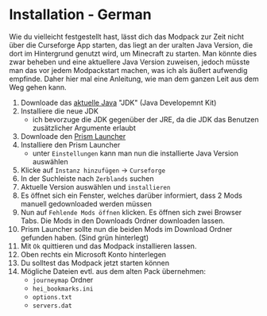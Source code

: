 # Installation - German

Wie du vielleicht festgestellt hast, lässt dich das Modpack zur Zeit nicht über die Curseforge App starten, das liegt an der uralten Java Version, die dort im Hintergrund genutzt wird, um Minecraft zu starten. Man könnte dies zwar beheben und eine aktuellere Java Version zuweisen, jedoch müsste man das vor jedem Modpackstart machen, was ich als äußert aufwendig empfinde. Daher hier mal eine Anleitung, wie man dem ganzen Leit aus dem Weg gehen kann.

1. Downloade das [aktuelle Java](https://adoptium.net/temurin/archive/?version=8) "JDK" (Java Developemnt Kit)
2. Installiere die neue JDK
   - ich bevorzuge die JDK gegenüber der JRE, da die JDK das Benutzen zusätzlicher Argumente erlaubt
3. Downloade den [Prism Launcher](https://prismlauncher.org/download/)
4. Installiere den Prism Launcher
   - unter `Einstellungen` kann man nun die installierte Java Version auswählen
5. Klicke auf `Instanz hinzufügen` -> `Curseforge`
6. In der Suchleiste nach `Zerblands` suchen
7. Aktuelle Version auswählen und `installieren`
8. Es öffnet sich ein Fenster, welches darüber informiert, dass 2 Mods manuell gedownloaded werden müssen
9. Nun auf `Fehlende Mods öffnen` klicken. Es öffnen sich zwei Browser Tabs. Die Mods in den Downloads Ordner downloaden lassen.
10. Prism Launcher sollte nun die beiden Mods im Download Ordner gefunden haben. (Sind grün hinterlegt)
11. Mit `Ok` quittieren und das Modpack installieren lassen.
12. Oben rechts ein Microsoft Konto hinterlegen
13. Du solltest das Modpack jetzt starten können
14. Mögliche Dateien evtl. aus dem alten Pack übernehmen:
    - `journeymap` Ordner
    - `hei_bookmarks.ini`
    - `options.txt`
    - `servers.dat`
